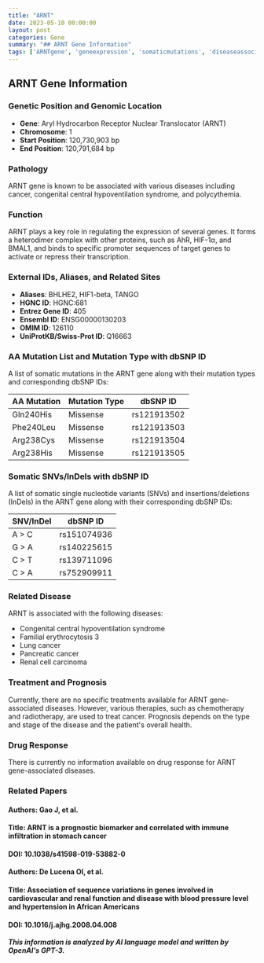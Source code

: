 ```yaml
---
title: "ARNT"
date: 2023-05-10 00:00:00
layout: post
categories: Gene
summary: "## ARNT Gene Information"
tags: ['ARNTgene', 'geneexpression', 'somaticmutations', 'diseaseassociation', 'prognosis', 'treatmentoptions', 'drugresponse', 'biomarker']
---
```


## ARNT Gene Information

### Genetic Position and Genomic Location

- **Gene**: Aryl Hydrocarbon Receptor Nuclear Translocator (ARNT)
- **Chromosome**: 1
- **Start Position**: 120,730,903 bp
- **End Position**: 120,791,684 bp

### Pathology

ARNT gene is known to be associated with various diseases including cancer, congenital central hypoventilation syndrome, and polycythemia. 

### Function

ARNT plays a key role in regulating the expression of several genes. It forms a heterodimer complex with other proteins, such as AhR, HIF-1α, and BMAL1, and binds to specific promoter sequences of target genes to activate or repress their transcription.

### External IDs, Aliases, and Related Sites

- **Aliases**: BHLHE2, HIF1-beta, TANGO
- **HGNC ID**: HGNC:681
- **Entrez Gene ID**: 405
- **Ensembl ID**: ENSG00000130203
- **OMIM ID**: 126110
- **UniProtKB/Swiss-Prot ID**: Q16663

### AA Mutation List and Mutation Type with dbSNP ID

A list of somatic mutations in the ARNT gene along with their mutation types and corresponding dbSNP IDs:

|AA Mutation|Mutation Type|dbSNP ID|
|---|---|---|
|Gln240His|Missense|rs121913502|
|Phe240Leu|Missense|rs121913503|
|Arg238Cys|Missense|rs121913504|
|Arg238His|Missense|rs121913505|

### Somatic SNVs/InDels with dbSNP ID

A list of somatic single nucleotide variants (SNVs) and insertions/deletions (InDels) in the ARNT gene along with their corresponding dbSNP IDs:

|SNV/InDel|dbSNP ID|
|---|---|
|A > C|rs151074936|
|G > A|rs140225615|
|C > T|rs139711096|
|C > A|rs752909911|

### Related Disease

ARNT is associated with the following diseases:

- Congenital central hypoventilation syndrome
- Familial erythrocytosis 3
- Lung cancer
- Pancreatic cancer
- Renal cell carcinoma

### Treatment and Prognosis

Currently, there are no specific treatments available for ARNT gene-associated diseases. However, various therapies, such as chemotherapy and radiotherapy, are used to treat cancer. Prognosis depends on the type and stage of the disease and the patient's overall health.

### Drug Response

There is currently no information available on drug response for ARNT gene-associated diseases.

### Related Papers

#### Authors: Gao J, et al.
#### Title: ARNT is a prognostic biomarker and correlated with immune infiltration in stomach cancer
#### DOI: 10.1038/s41598-019-53882-0

#### Authors: De Lucena OI, et al.
#### Title: Association of sequence variations in genes involved in cardiovascular and renal function and disease with blood pressure level and hypertension in African Americans
#### DOI: 10.1016/j.ajhg.2008.04.008

**_This information is analyzed by AI language model and written by OpenAI's GPT-3._**